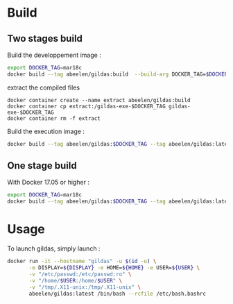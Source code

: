 # Build

## Two stages build

Build the developpement image :

```bash
export DOCKER_TAG=mar18c
docker build --tag abeelen/gildas:build  --build-arg DOCKER_TAG=$DOCKER_TAG -f Dockerfile.dev .
```

extract the compiled files

```
docker container create --name extract abeelen/gildas:build
docker container cp extract:/gildas-exe-$DOCKER_TAG gildas-exe-$DOCKER_TAG
docker container rm -f extract
```

<!---
extract the compiled files
 ```
 docker run -it -u $(id -u) \
     -v "/home/$USER:/home/$USER" \
     abeelen/gildas:build tar cvzf $PWD/gildas-exe-$DOCKER_TAG.tar.gz /gildas-exe-$DOCKER_TAG
 ```
--->

Build the execution image :
```bash
docker build --tag abeelen/gildas:$DOCKER_TAG --tag abeelen/gildas:latest --build-arg release=$DOCKER_TAG -f Dockerfile .
```

## One stage build

With Docker 17.05 or higher :

```bash
export DOCKER_TAG=mar18c
docker build --tag abeelen/gildas:$DOCKER_TAG --tag abeelen/gildas:latest --build-arg release=$DOCKER_TAG -f Dockerfile.multistage .
```

# Usage


To launch gildas, simply launch :


```bash
docker run -it --hostname "gildas" -u $(id -u) \
       -e DISPLAY=${DISPLAY} -e HOME=${HOME} -e USER=${USER} \
       -v "/etc/passwd:/etc/passwd:ro" \
       -v "/home/$USER:/home/$USER" \
       -v "/tmp/.X11-unix:/tmp/.X11-unix" \
       abeelen/gildas:latest /bin/bash --rcfile /etc/bash.bashrc
```